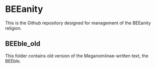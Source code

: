 # BEEanity
This is the Github repository designed for management of the BEEanity religion.
<br/>
## BEEble_old
This folder contains old version of the Meganomiinae-written text, the BEEble.
